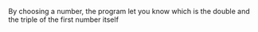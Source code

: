 By choosing a number, the program let you know which is the double and the triple of the first number itself
